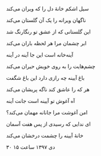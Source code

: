 <!-- 
.. title: خانهٔ آیینه
.. slug: khaneye-aeineh
.. date: 2019-01-20 11:59:25 UTC
.. tags: غزل
.. category: 
.. link: 
.. description: 
.. type: text
-->


سیل اشکم خانهٔ دل را که ویران می‌کند

ناگهان ویرانه را یک آن گلستان می‌کند

این گلستانی که از عشق تو رنگارنگ شد

ابر چشمان مرا هر لحظه باران می‌کند

آینه‌خانه است این جا آینه در آینه

چشم‌هایت را به روی خویش حیران می‌کند

باغ آیینه چه رازی دارد این باغ شگفت

هر که را عاشق کند ناگه پریشان می‌کند

آه آغوش تو آیینه است جانت آینه

امن آغوشت مرا جانانه مهمان می‌کند؟

ای ندایی که رسیدی از پس هفت آسمان

خانهٔ آیینه را چشمت درخشان می‌کند

۳۰ دی ۱۳۹۷ ساعت ۱۵